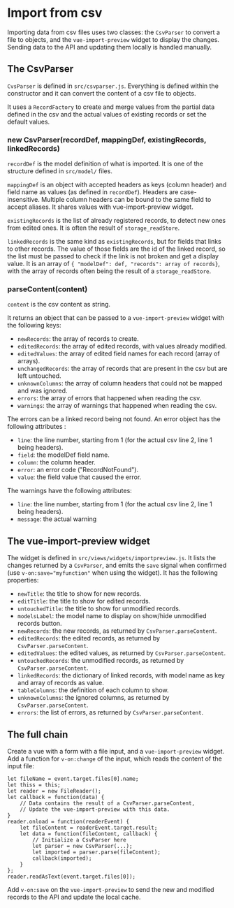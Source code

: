 Import from csv
===============

Importing data from csv files uses two classes: the `CsvParser` to convert a file to objects, and the `vue-import-preview` widget to display the changes. Sending data to the API and updating them locally is handled manually.

The CsvParser
-------------

`CvsParser` is defined in `src/csvparser.js`. Everything is defined within the constructor and it can convert the content of a csv file to objects.

It uses a `RecordFactory` to create and merge values from the partial data defined in the csv and the actual values of existing records or set the default values.

### new CsvParser(recordDef, mappingDef, existingRecords, linkedRecords)

`recordDef` is the model definition of what is imported. It is one of the structure defined in `src/model/` files.

`mappingDef` is an object with accepted headers as keys (column header) and field name as values (as defined in `recordDef`). Headers are case-insensitive. Multiple column headers can be bound to the same field to accept aliases. It shares values with vue-import-preview widget.

`existingRecords` is the list of already registered records, to detect new ones from edited ones. It is often the result of `storage_readStore`.

`linkedRecords` is the same kind as `existingRecords`, but for fields that links to other records. The value of those fields are the id of the linked record, so the list must be passed to check if the link is not broken and get a display value. It is an array of `{ "modelDef": def, "records": array of records}`, with the array of records often being the result of a `storage_readStore`.

### parseContent(content)

`content` is the csv content as string.

It returns an object that can be passed to a `vue-import-preview` widget with the following keys:

- `newRecords`: the array of records to create.
- `editedRecords`: the array of edited records, with values already modified.
- `editedValues`: the array of edited field names for each record (array of arrays).
- `unchangedRecords`: the array of records that are present in the csv but are left untouched.
- `unknownColumns`: the array of column headers that could not be mapped and was ignored.
- `errors`: the array of errors that happened when reading the csv.
- `warnings`: the array of warnings that happened when reading the csv.

The errors can be a linked record being not found. An error object has the following attributes :

- `line`: the line number, starting from 1 (for the actual csv line 2, line 1 being headers).
- `field`: the modelDef field name.
- `column`: the column header.
- `error`: an error code ("RecordNotFound").
- `value`: the field value that caused the error.

The warnings have the following attributes:

- `line`: the line number, starting from 1 (for the actual csv line 2, line 1 being headers).
- `message`: the actual warning

The vue-import-preview widget
-----------------------------

The widget is defined in `src/views/widgets/importpreview.js`. It lists the changes returned by a `CsvParser`, and emits the `save` signal when confirmed (use `v-on:save="myfunction"` when using the widget). It has the following properties:

- `newTitle`: the title to show for new records.
- `editTitle`: the title to show for edited records.
- `untouchedTitle`: the title to show for unmodified records.
- `modelsLabel`: the model name to display on show/hide unmodified records button.
- `newRecords`: the new records, as returned by `CsvParser.parseContent`.
- `editedRecords`: the edited records, as returned by `CsvParser.parseContent`.
- `editedValues`: the edited values, as returned by `CsvParser.parseContent`.
- `untouchedRecords`: the unmodified records, as returned by `CsvParser.parseContent`.
- `linkedRecords`: the dictionary of linked records, with model name as key and array of records as value.
- `tableColumns`: the definition of each column to show.
- `unknownColumns`: the ignored columns, as returned by `CsvParser.parseContent`.
- `errors`: the list of errors, as returned by `CsvParser.parseContent`.


The full chain
--------------

Create a vue with a form with a file input, and a `vue-import-preview` widget. Add a function for `v-on:change` of the input, which reads the content of the input file:

```
let fileName = event.target.files[0].name;
let thiss = this;
let reader = new FileReader();
let callback = function(data) {
    // Data contains the result of a CsvParser.parseContent,
    // Update the vue-import-preview with this data.
}
reader.onload = function(readerEvent) {
    let fileContent = readerEvent.target.result;
    let data = function(fileContent, callback) {
        // Initialize a CsvParser here
        let parser = new CsvParser(...);
        let imported = parser.parse(fileContent);
        callback(imported);
    }
};
reader.readAsText(event.target.files[0]);
```

Add `v-on:save` on the `vue-import-preview` to send the new and modified records to the API and update the local cache.
